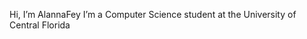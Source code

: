 Hi, I’m AlannaFey
I’m a Computer Science student at the University of Central Florida

<!---
AlannaFey/AlannaFey is a ✨ special ✨ repository because its `README.md` (this file) appears on your GitHub profile.
You can click the Preview link to take a look at your changes.
--->
